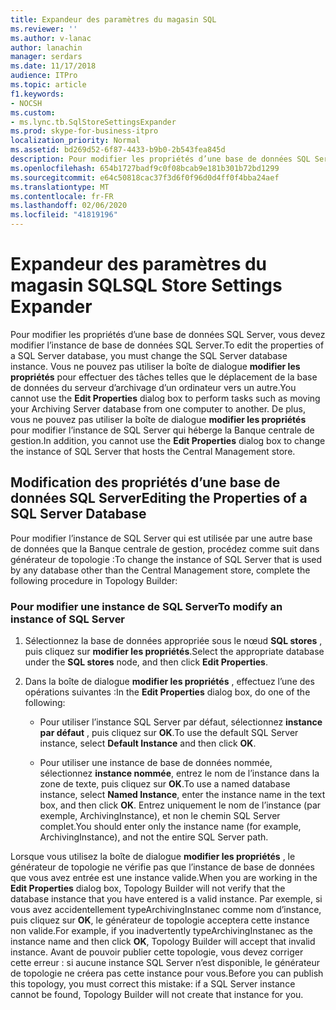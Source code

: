 ```yaml
---
title: Expandeur des paramètres du magasin SQL
ms.reviewer: ''
ms.author: v-lanac
author: lanachin
manager: serdars
ms.date: 11/17/2018
audience: ITPro
ms.topic: article
f1.keywords:
- NOCSH
ms.custom:
- ms.lync.tb.SqlStoreSettingsExpander
ms.prod: skype-for-business-itpro
localization_priority: Normal
ms.assetid: bd269d52-6f87-4433-b9b0-2b543fea845d
description: Pour modifier les propriétés d’une base de données SQL Server, vous devez modifier l’instance de base de données SQL Server. Vous ne pouvez pas utiliser la boîte de dialogue Modifier les propriétés pour effectuer des tâches telles que le déplacement de la base de données du serveur d’archivage d’un ordinateur vers un autre. De plus, vous ne pouvez pas utiliser la boîte de dialogue Modifier les propriétés pour modifier l’instance de SQL Server qui héberge la Banque centrale de gestion.
ms.openlocfilehash: 654b1727badf9c0f08bcab9e181b301b72bd1299
ms.sourcegitcommit: e64c50818cac37f3d6f0f96d0d4ff0f4bba24aef
ms.translationtype: MT
ms.contentlocale: fr-FR
ms.lasthandoff: 02/06/2020
ms.locfileid: "41819196"
---
```

# <a name="sql-store-settings-expander"></a><span data-ttu-id="61021-105">Expandeur des paramètres du magasin SQL</span><span class="sxs-lookup"><span data-stu-id="61021-105">SQL Store Settings Expander</span></span>
 
<span data-ttu-id="61021-106">Pour modifier les propriétés d’une base de données SQL Server, vous devez modifier l’instance de base de données SQL Server.</span><span class="sxs-lookup"><span data-stu-id="61021-106">To edit the properties of a SQL Server database, you must change the SQL Server database instance.</span></span> <span data-ttu-id="61021-107">Vous ne pouvez pas utiliser la boîte de dialogue **modifier les propriétés** pour effectuer des tâches telles que le déplacement de la base de données du serveur d’archivage d’un ordinateur vers un autre.</span><span class="sxs-lookup"><span data-stu-id="61021-107">You cannot use the **Edit Properties** dialog box to perform tasks such as moving your Archiving Server database from one computer to another.</span></span> <span data-ttu-id="61021-108">De plus, vous ne pouvez pas utiliser la boîte de dialogue **modifier les propriétés** pour modifier l’instance de SQL Server qui héberge la Banque centrale de gestion.</span><span class="sxs-lookup"><span data-stu-id="61021-108">In addition, you cannot use the **Edit Properties** dialog box to change the instance of SQL Server that hosts the Central Management store.</span></span>
  
## <a name="editing-the-properties-of-a-sql-server-database"></a><span data-ttu-id="61021-109">Modification des propriétés d’une base de données SQL Server</span><span class="sxs-lookup"><span data-stu-id="61021-109">Editing the Properties of a SQL Server Database</span></span>

<span data-ttu-id="61021-110">Pour modifier l’instance de SQL Server qui est utilisée par une autre base de données que la Banque centrale de gestion, procédez comme suit dans générateur de topologie :</span><span class="sxs-lookup"><span data-stu-id="61021-110">To change the instance of SQL Server that is used by any database other than the Central Management store, complete the following procedure in Topology Builder:</span></span>
  
### <a name="to-modify-an-instance-of-sql-server"></a><span data-ttu-id="61021-111">Pour modifier une instance de SQL Server</span><span class="sxs-lookup"><span data-stu-id="61021-111">To modify an instance of SQL Server</span></span>

1. <span data-ttu-id="61021-112">Sélectionnez la base de données appropriée sous le nœud **SQL stores** , puis cliquez sur **modifier les propriétés**.</span><span class="sxs-lookup"><span data-stu-id="61021-112">Select the appropriate database under the **SQL stores** node, and then click **Edit Properties**.</span></span>
    
2. <span data-ttu-id="61021-113">Dans la boîte de dialogue **modifier les propriétés** , effectuez l’une des opérations suivantes :</span><span class="sxs-lookup"><span data-stu-id="61021-113">In the **Edit Properties** dialog box, do one of the following:</span></span>
    
   - <span data-ttu-id="61021-114">Pour utiliser l’instance SQL Server par défaut, sélectionnez **instance par défaut** , puis cliquez sur **OK**.</span><span class="sxs-lookup"><span data-stu-id="61021-114">To use the default SQL Server instance, select **Default Instance** and then click **OK**.</span></span>
    
   - <span data-ttu-id="61021-115">Pour utiliser une instance de base de données nommée, sélectionnez **instance nommée**, entrez le nom de l’instance dans la zone de texte, puis cliquez sur **OK**.</span><span class="sxs-lookup"><span data-stu-id="61021-115">To use a named database instance, select **Named Instance**, enter the instance name in the text box, and then click **OK**.</span></span> <span data-ttu-id="61021-116">Entrez uniquement le nom de l’instance (par exemple, ArchivingInstance), et non le chemin SQL Server complet.</span><span class="sxs-lookup"><span data-stu-id="61021-116">You should enter only the instance name (for example, ArchivingInstance), and not the entire SQL Server path.</span></span>
    
<span data-ttu-id="61021-117">Lorsque vous utilisez la boîte de dialogue **modifier les propriétés** , le générateur de topologie ne vérifie pas que l’instance de base de données que vous avez entrée est une instance valide.</span><span class="sxs-lookup"><span data-stu-id="61021-117">When you are working in the **Edit Properties** dialog box, Topology Builder will not verify that the database instance that you have entered is a valid instance.</span></span> <span data-ttu-id="61021-118">Par exemple, si vous avez accidentellement typeArchivingInstanec comme nom d’instance, puis cliquez sur **OK**, le générateur de topologie acceptera cette instance non valide.</span><span class="sxs-lookup"><span data-stu-id="61021-118">For example, if you inadvertently typeArchivingInstanec as the instance name and then click **OK**, Topology Builder will accept that invalid instance.</span></span> <span data-ttu-id="61021-119">Avant de pouvoir publier cette topologie, vous devez corriger cette erreur : si aucune instance SQL Server n’est disponible, le générateur de topologie ne créera pas cette instance pour vous.</span><span class="sxs-lookup"><span data-stu-id="61021-119">Before you can publish this topology, you must correct this mistake: if a SQL Server instance cannot be found, Topology Builder will not create that instance for you.</span></span>
  

